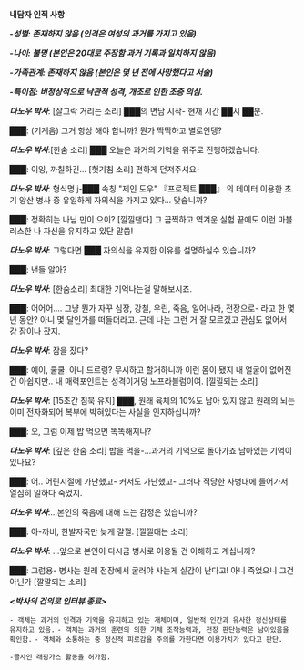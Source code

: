 **내담자 인적 사항**

***-성별: 존재하지 않음 (인격은 여성의 과거를 가지고 있음)***

***-나이: 불명 (본인은 20대로 주장함 과거 기록과 일치하지 않음)***

***-가족관계: 존재하지 않음 (본인은 몇 년 전에 사망했다고 서술)***

***-특이점: 비정상적으로 낙관적 성격, 개조로 인한 조증 의심.***

***다노우 박사***: [잘그락 거리는 소리] ███의 면담 시작- 현재 시간 ██시 ██분.

***███***: (기계음) 그거 항상 해야 합니까? 뭔가 딱딱하고 별로인뎅?

***다노우 박사***:[한숨 소리] ███ 오늘은 과거의 기억을 위주로 진행하겠습니다.

***███***: 이잉, 까칠하긴... [헛기침 소리] 편하게 던져주셔요-

***다노우 박사***: 형식명 j-███ 속칭 "제인 도우"  『프로젝트 ███』 의 데이터 이용한 초기 양산 병사 중 유일하게 자의식을 가지고 있다... 맞습니까?

***███***: 정확히는 나님 만이 으이? [낄낄댄다] 그 끔찍하고 역겨운 실험 끝에도 이런 마블러스한 나 자신을 유지하고 있단 말씀!

***다노우 박사***: 그렇다면 ███ 자의식을 유지한 이유를 설명하실수 있습니까?

***███***: 낸들 알아?

***다노우 박사***: [한숨소리] 최대한 기억나는걸 말해보시죠.

***███***: 어어어.... 그냥 뭔가 자꾸 심장, 강철, 우린, 죽음, 일어나라, 전장으로- 라고 한 몇 년 동안? 아니 몇 달인가를 떠들더라고.
근데 나는 그런 거 잘 모르겠고 관심도 없어서 걍 잠이나 잤지.

***다노우 박사***: 잠을 잤다?

***███***: 예이, 쿨쿨. 아니 드르렁? 무시하고 할거하니까 이런 몸이 됐지 
내 얼굴이 없어진건 아쉽지만.. 내 매력포인트는 성격이거덩 노프라블럼이여. [낄낄되는 소리]

***다노우 박사***: [15초간 침묵 유지] ███, 원래 육체의 10%도 남아 있지 않고 원래의 뇌는 이미 전자화되어 복부에 박혀있다는 사실을 인지하십니까?

***███***: 오, 그럼 이제 밥 먹으면 똑똑해지나?

***다노우 박사***: [깊은 한숨 소리] 밥을 먹을-...과거의 기억으로 돌아가죠 남아있는 기억이 있나요?

***███***: 어.. 어린시절에 가난했고- 커서도 가난했고- 그러다 적당한 사병대에 들어가서 열심히 일하다 죽었지.

***다노우 박사***:...본인의 죽음에 대해 드는 감정은 있습니까?

***███***: 아-까비, 한발자국만 늦게 갈껄. [낄낄대는 소리]

***다노우 박사***: ...앞으로 본인이 다시금 병사로 이용될 건 이해하고 계십니까?

***███***: 그럼용- 병사는 원래 전장에서 굴러야 사는게 실감이 난다고! 아니 죽었으니 그건 아닌가 [깔깔되는 소리]

***<박사의 건의로 인터뷰 종료>***

`- 객체는 과거의 인격과 기억을 유지하고 있는 개체이며, 일반적 인간과 유사한 정신상태를 유지하고 있음.`
`- 객체는 과거의 훈련의 의한 기체 조작능력과, 전장 판단능력은 남아있음을 확인함.`
`- 객체와 소통하는 중 정신적 피로감을 주의를 가한다면 이용가치가 있다고 판단.`


`-콜사인 래핑가스 활동을 허가함.`
